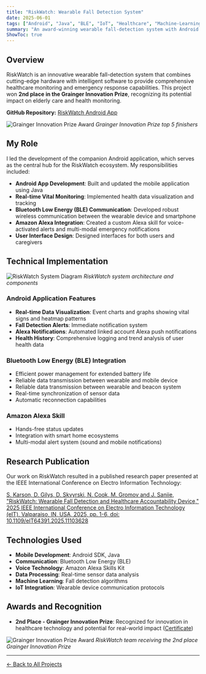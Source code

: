 ```yaml
---
title: "RiskWatch: Wearable Fall Detection System"
date: 2025-06-01
tags: ["Android", "Java", "BLE", "IoT", "Healthcare", "Machine-Learning", "Alexa"]
summary: "An award-winning wearable fall-detection system with Android companion app, real-time monitoring, and Alexa integration."
ShowToc: true
---
```


## Overview

RiskWatch is an innovative wearable fall-detection system that combines cutting-edge hardware with intelligent software to provide comprehensive healthcare monitoring and emergency response capabilities. This project won **2nd place in the Grainger Innovation Prize**, recognizing its potential impact on elderly care and health monitoring.

**GitHub Repository:** [RiskWatch Android App](https://github.com/karson94/RiskWatch-Android-App)

![Grainger Innovation Prize Award](/img/finalists.jpg)
*Grainger Innovation Prize top 5 finishers*

## My Role

I led the development of the companion Android application, which serves as the central hub for the RiskWatch ecosystem. My responsibilities included:

- **Android App Development**: Built and updated the mobile application using Java
- **Real-time Vital Monitoring**: Implemented health data visualization and tracking
- **Bluetooth Low Energy (BLE) Communication**: Developed robust wireless communication between the wearable device and smartphone
- **Amazon Alexa Integration**: Created a custom Alexa skill for voice-activated alerts and multi-modal emergency notifications
- **User Interface Design**: Designed interfaces for both users and caregivers

## Technical Implementation

![RiskWatch System Diagram](/img/riskwatch_diagram.png)
*RiskWatch system architecture and components*

### Android Application Features
- **Real-time Data Visualization**: Event charts and graphs showing vital signs and heatmap patterns
- **Fall Detection Alerts**: Immediate notification system
- **Alexa Notifications**: Automated linked account Alexa push notifications
- **Health History**: Comprehensive logging and trend analysis of user health data

### Bluetooth Low Energy (BLE) Integration
- Efficient power management for extended battery life
- Reliable data transmission between wearable and mobile device
- Reliable data transmission between wearable and beacon system
- Real-time synchronization of sensor data
- Automatic reconnection capabilities

### Amazon Alexa Skill
- Hands-free status updates
- Integration with smart home ecosystems
- Multi-modal alert system (sound and mobile notifications)

## Research Publication

Our work on RiskWatch resulted in a published research paper presented at the IEEE International Conference on Electro Information Technology:

[S. Karson, D. Gilys, D. Skvyrski, N. Cook, M. Gromov and J. Saniie, \"RiskWatch: Wearable Fall Detection and Healthcare Accountability Device,\" 2025 IEEE International Conference on Electro Information Technology (eIT), Valparaiso, IN, USA, 2025, pp. 1-6, doi: 10.1109/eIT64391.2025.11103628](https://ieeexplore.ieee.org/document/11103628)

## Technologies Used

- **Mobile Development**: Android SDK, Java
- **Communication**: Bluetooth Low Energy (BLE)
- **Voice Technology**: Amazon Alexa Skills Kit
- **Data Processing**: Real-time sensor data analysis
- **Machine Learning**: Fall detection algorithms
- **IoT Integration**: Wearable device communication protocols

## Awards and Recognition

- **2nd Place - Grainger Innovation Prize**: Recognized for innovation in healthcare technology and potential for real-world impact ([Certificate](/assets/pdf/grainger_cert.pdf))

![Grainger Innovation Prize Award](/img/grainger_group_photo.jpg)
*RiskWatch team receiving the 2nd place Grainger Innovation Prize*


---

[← Back to All Projects](/projects/)
